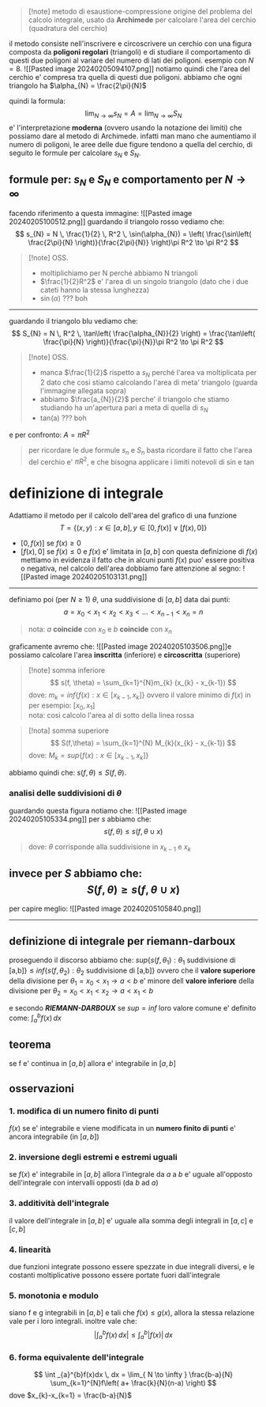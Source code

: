 > [!note] metodo di esaustione-compressione
> origine del problema del calcolo integrale, usato da **Archimede** per calcolare l'area del cerchio (quadratura del cerchio)

il metodo consiste nell'inscrivere e circoscrivere un cerchio con una figura composta da **poligoni regolari** (triangoli) e di studiare il comportamento di questi due poligoni al variare del numero di lati dei poligoni.
esempio con $N =8$.
![[Pasted image 20240205094107.png]] 
notiamo quindi che l'area del cerchio e' compresa tra quella di questi due poligoni.
abbiamo che ogni triangolo ha $\alpha_{N} = \frac{2\pi}{N}$

quindi la formula:
$$
\lim_{ N \to \infty } s_{N} = A = \lim_{N \to \infty } S_{N}
$$
e' l'interpretazione **moderna** (ovvero usando la notazione dei limiti) che possiamo dare al metodo di Archimede. infatti man mano che aumentiamo il numero  di poligoni, le aree delle due figure tendono a quella del cerchio, di seguito le formule per calcolare $s_{N} \text{ e } S_{N}$.

## formule per: $s_{N} \text{ e } S_{N}$ e comportamento per $N\to \infty$
facendo riferimento a questa immagine:
![[Pasted image 20240205100512.png]]
guardando il triangolo rosso vediamo che:
$$
s_{N} = N \, \frac{1}{2} \, R^2 \, \sin(\alpha_{N}) = \left( \frac{\sin\left( \frac{2\pi}{N} \right)}{\frac{2\pi}{N}} \right)\pi R^2 \to \pi R^2
$$
> [!note] OSS.
> - moltiplichiamo per N perché abbiamo N triangoli
> - $\frac{1}{2}R^2$ e' l'area di un singolo triangolo (dato che i due cateti hanno la stessa lunghezza)
> - $\sin(\alpha)$ ??? boh

---
guardando il triangolo blu vediamo che:
$$
S_{N} = N \, R^2 \, \tan\left( \frac{\alpha_{N}}{2} \right) = \frac{\tan\left( \frac{\pi}{N} \right)}{\frac{\pi}{N}}\pi R^2 \to \pi R^2
$$
> [!note] OSS.
>- manca $\frac{1}{2}$ rispetto a $s_{N}$ perché l'area va moltiplicata per 2 dato che cosi stiamo calcolando l'area di meta' triangolo (guarda l'immagine allegata sopra)
> - abbiamo $\frac{a_{N}}{2}$ perche' il triangolo che stiamo studiando ha un'apertura pari a meta di quella di $s_{N}$
> - tan(a) ??? boh

e per confronto: $A = \pi R^2$

> per ricordare le due formule $s_{n} \text{ e } S_{n}$ basta ricordare il fatto che l'area del cerchio e' $\pi R^2$, e che bisogna applicare i limiti notevoli di sin e tan

# definizione di integrale
Adattiamo il metodo per il calcolo dell'area del grafico di una funzione
$$
T = \{(x,y): x \in [a,b], y \in [0, f(x)] \lor{}[f(x),0] \}
$$
* $[0,f(x)] \text{ se }f(x) \geq 0$ 
* $[f(x), 0] \text{ se } f(x)\leq 0$
e $f(x)$ e' limitata in $[a,b]$
con questa definizione di $f(x)$ mettiamo in evidenza il fatto che in alcuni punti $f(x)$ puo' essere positiva o negativa, nel calcolo dell'area dobbiamo fare attenzione al segno:
![[Pasted image 20240205103131.png]]

---
definiamo poi (per $N\geq 1$) $\theta$, una suddivisione di $[a,b]$ data dai punti:
$$
a = x_{0}<x_{1}<x_{2}<x_{3}<\dots <x_{n-1} <x_{n} = n
$$
> nota: $a$ **coincide** con $x_{0}$ e $b$ **coincide** con $x_{n}$

graficamente avremo che:
![[Pasted image 20240205103506.png]]e possiamo calcolare l'area **inscritta** (inferiore) e **circoscritta** (superiore)
>[!note] somma inferiore
>$$
>s(f, \theta) = \sum_{k=1}^{N}m_{k} (x_{k} - x_{k-1}) 
>$$
> dove: $m_{k} = inf\{f(x): x\in [x_{k-1}, x_{k}]\}$ ovvero il valore minimo di $f(x)$ in per esempio: $[x_{0}, x_{1}]$  
> nota: cosi calcolo l'area al di sotto della linea rossa

> [!nota] somma superiore
> $$
> S(f,\theta) = \sum_{k=1}^{N} M_{k}(x_{k} - x_{k-1})
> $$
> dove: $M_{k} = sup\{f(x): x\in[x_{k-1}, x_{k}]\}$

abbiamo quindi che: $s(f, \theta) \leq S(f, \theta)$.
### analisi delle suddivisioni di $\theta$
guardando questa figura notiamo che:
![[Pasted image 20240205105334.png]]
per $s$ abbiamo che:
$$
s(f,\theta)\leq s(f, \theta \cup{} x)
$$
> dove: $\theta$ corrisponde alla suddivisione in $x_{k-1} \text{ e } x_{k}$

invece per $S$ abbiamo che:
$$
S(f, \theta) \geq s(f, \theta \cup{}x)
$$
---
per capire meglio:
![[Pasted image 20240205105840.png]]

---
## definizione di integrale per riemann-darboux
proseguendo il discorso abbiamo che: $sup\{s(f,\theta_{1}): \theta_{1}\text{ suddivisione di [a,b]}\} \leq inf\{s(f,\theta_{2}): \theta_{2}  \text{ suddivisione di [a,b]}\}$
ovvero che il **valore superiore** della divisione per $\theta_{1} = x_{0}<x_{1} \to a<b$ e' minore dell **valore inferiore** della divisione per $\theta_{2} = x_{0}<x_{1}<x_{2} \to a<x_{1}<b$
   
e secondo ***RIEMANN-DARBOUX*** se $sup = inf$ loro valore comune e' definito come: $\int _{a}^{b} f(x) \, dx$

## teorema
se f e' continua in $[a,b]$ allora e' integrabile in $[a,b]$

## osservazioni
### 1. modifica di un numero finito di punti
$f(x)$ se e' integrabile e viene modificata in un **numero finito di punti** e' ancora integrabile (in $[a,b]$)

### 2. inversione degli estremi e estremi uguali
se $f(x)$ e' integrabile in $[a,b]$ allora l'integrale da $a \text{ a } b$ e' uguale all'opposto dell'integrale con intervalli opposti (da $b \text{ ad } a$)

### 3. additività dell'integrale
il valore dell'integrale in $[a,b]$ e' uguale alla somma degli integrali in $[a,c]$ e $[c,b]$

### 4. linearità
due funzioni integrate possono essere spezzate in due integrali diversi, e le costanti moltiplicative possono essere portate fuori dall'integrale

### 5. monotonia e modulo
siano f e g integrabili in $[a,b]$ e tali che $f(x) \leq g(x)$, allora la stessa relazione vale per i loro integrali.
inoltre vale che:
$$
|\int_{a}^{b} f(x) \, dx| \leq \int _{a}^{b}|f(x)| \, dx 
$$

### 6. forma equivalente dell'integrale
$$
\int _{a}^{b}f(x)dx \, dx = \lim_{ N \to \infty } \frac{b-a}{N} \sum_{k=1}^{N}f\left( a+ \frac{k}{N}(n-a) \right) 
$$
dove $x_{k}-x_{k=1} = \frac{b-a}{N}$
